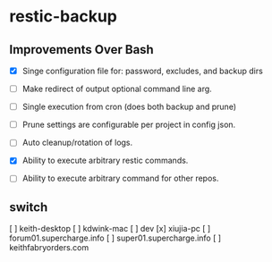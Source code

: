 # restic-backup

## Improvements Over Bash

- [x] Singe configuration file for: password, excludes, and backup dirs
- [ ] Make redirect of output optional command line arg.
- [ ] Single execution from cron (does both backup and prune)
- [ ] Prune settings are configurable per project in config json.
- [ ] Auto cleanup/rotation of logs.
- [x] Ability to execute arbitrary restic commands.
- [ ] Ability to execute arbitrary command for other repos.



## switch

[ ] keith-desktop
[ ] kdwink-mac
[ ] dev
[x] xiujia-pc
[ ] forum01.supercharge.info
[ ] super01.supercharge.info
[ ] keithfabryorders.com 